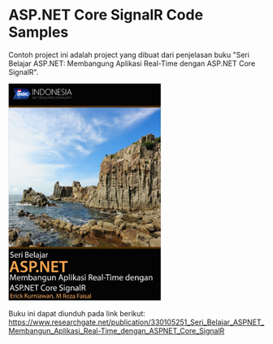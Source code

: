 # ASP.NET Core SignalR Code Samples

Contoh project ini adalah project yang dibuat dari penjelasan buku "Seri Belajar ASP.NET: Membangung Aplikasi Real-Time dengan ASP.NET Core SignalR".

<img src="https://github.com/rezafaisal/ASPNETCoreSignalR/blob/master/images/Capture.JPG" alt="Seri Belajar ASP.NET: Membangung Aplikasi Real-Time dengan ASP.NET Core SignalR" width="300">

Buku ini dapat diunduh pada link berikut: https://www.researchgate.net/publication/330105251_Seri_Belajar_ASPNET_Membangun_Aplikasi_Real-Time_dengan_ASPNET_Core_SignalR
